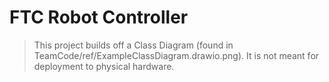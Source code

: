 # FTC Robot Controller
> This project builds off a Class Diagram (found in TeamCode/ref/ExampleClassDiagram.drawio.png).
> It is not meant for deployment to physical hardware.